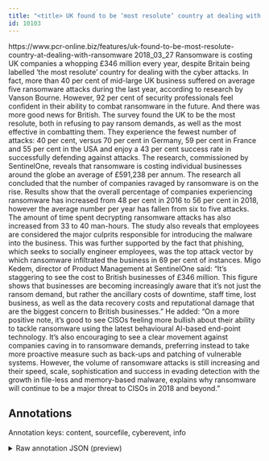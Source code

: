```yaml
---
title: "<title> UK found to be ‘most resolute’ country at dealing with ransomware  </title>"
id: 10103
---
```


<title> UK found to be ‘most resolute’ country at dealing with ransomware  </title>
<source> https://www.pcr-online.biz/features/uk-found-to-be-most-resolute-country-at-dealing-with-ransomware </source>
<date> 2018_03_27 </date>
<text>
Ransomware is costing UK companies a whopping £346 million every year, despite Britain being labelled ‘the most resolute’ country for dealing with the cyber attacks.
In fact, more than 40 per cent of mid-large UK business suffered on average five ransomware attacks during the last year, according to research by Vanson Bourne.
However, 92 per cent of security professionals feel confident in their ability to combat ransomware in the future. And there was more good news for British. The survey found the UK to be the most resolute, both in refusing to pay ransom demands, as well as the most effective in combatting them. They experience the fewest number of attacks: 40 per cent, versus 70 per cent in Germany, 59 per cent in France and 55 per cent in the USA and enjoy a 43 per cent success rate in successfully defending against attacks. 
The research, commissioned by SentinelOne, reveals that ransomware is costing individual businesses around the globe an average of £591,238 per annum. The research all concluded that the number of companies ravaged by ransomware is on the rise. Results show that the overall percentage of companies experiencing ransomware has increased from 48 per cent in 2016 to 56 per cent in 2018, however the average number per year has fallen from six to five attacks. The amount of time spent decrypting ransomware attacks has also increased from 33 to 40 man-hours. The study also reveals that employees are considered the major culprits responsible for introducing the malware into the business. This was further supported by the fact that phishing, which seeks to socially engineer employees, was the top attack vector by which ransomware infiltrated the business in 69 per cent of instances. 
Migo Kedem, director of Product Management at SentinelOne said: “It’s staggering to see the cost to British businesses of £346 million. This figure shows that businesses are becoming increasingly aware that it’s not just the ransom demand, but rather the ancillary costs of downtime, staff time, lost business, as well as the data recovery costs and reputational damage that are the biggest concern to British businesses.”
He added: “On a more positive note, it’s good to see CISOs feeling more bullish about their ability to tackle ransomware using the latest behavioural AI-based end-point technology. It’s also encouraging to see a clear movement against companies caving in to ransomware demands, preferring instead to take more proactive measure such as back-ups and patching of vulnerable systems. However, the volume of ransomware attacks is still increasing and their speed, scale, sophistication and success in evading detection with the growth in file-less and memory-based malware, explains why ransomware will continue to be a major threat to CISOs in 2018 and beyond.”
</text>



## Annotations

Annotation keys: content, sourcefile, cyberevent, info

<details>
<summary>Raw annotation JSON (preview)</summary>

```json
{
  "content": "Ransomware is costing UK companies a whopping \u00a3346 million every year, despite Britain being labelled \u2018the most resolute\u2019 country for dealing with the cyber attacks. In fact, more than 40 per cent of mid-large UK business suffered on average five ransomware attacks during the last year, according to research by Vanson Bourne. However, 92 per cent of security professionals feel confident in their ability to combat ransomware in the future. And there was more good news for British. The survey found the UK to be the most resolute, both in refusing to pay ransom demands, as well as the most effective in combatting them. They experience the fewest number of attacks: 40 per cent, versus 70 per cent in Germany, 59 per cent in France and 55 per cent in the USA and enjoy a 43 per cent success rate in successfully defending against attacks.  The research, commissioned by SentinelOne, reveals that ransomware is costing individual businesses around the globe an average of \u00a3591,238 per annum. The research all concluded that the number of companies ravaged by ransomware is on the rise. Results show that the overall percentage of companies experiencing ransomware has increased from 48 per cent in 2016 to 56 per cent in 2018, however the average number per year has fallen from six to five attacks. The amount of time spent decrypting ransomware attacks has also increased from 33 to 40 man-hours. The study also reveals that employees are considered the major culprits responsible for introducing the malware into the business. This was further supported by the fact that phishing, which seeks to socially engineer employees, was the top attack vector by which ransomware infiltrated the business in 69 per cent of instances.  Migo Kedem, director of Product Management at SentinelOne said: \u201cIt\u2019s staggering to see the cost to British businesses of \u00a3346 million. This figure shows that businesses are becoming increasingly aware that it\u2019s not just the ransom demand, but rather the ancillary costs of downtime, staff time, lost business, as well as the data recovery costs and reputational damage that are the biggest concern to British businesses.\u201d He added: \u201cOn a more positive note, it\u2019s good to see CISOs feeling more bullish about their ability to tackle ransomware using the latest behavioural AI-based end-point technology. It\u2019s also encouraging to see a clear movement against companies caving in to ransomware demands, preferring instead to take more proactive measure such as back-ups and patching of vulnerable systems. However, the volume of ransomware attacks is still increasing and their speed, scale, sophistication and success in evading detection with the growth in file-less and memory-based malware, explains why ransomware will continue to be a major threat to CISOs in 2018 and beyond.\u201d",
  "sourcefile": "10103.txt",
  "cyberevent": {
    "hopper": [
      {
        "index": 0,
        "events": [
          {
            "index": "E8",
            "type": "Attack",
            "realis": "Generic",
            "nugget": {
              "startOffset": 1953,
              "index": "T22",
              "endOffset": 1970,
              "text": "the ransom demand"
            },
            "argument": [
              {
                "index": "T21",
                "text": "businesses",
                "endOffset": 1901,
                "role": {
                  "type": "Victim"
                },
                "startOffset": 1891,
                "type": "Organization"
              }
            ],
            "subtype": "Ransom"
          }
        ]
      },
      {
        "index": 1,
        "events": [
          {
            "index": "E9",
            "type": "Attack",
            "realis": "Generic",
            "nugget": {
              "startOffset": 2413,
              "index": "T23",
              "endOffset": 2431,
              "text": "ransomware demands"
```
</details>
